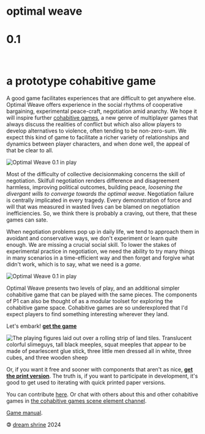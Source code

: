 # optimal weave

# 0.1

<br>

# a prototype cohabitive game

<!-- Good games often facilitate some kind of practice that's difficult to get anywhere else. I hope that Optimal Weave will provide helpful inspiration for further development of a [new kind of game](https://makopool.com/peacewagers.html) that we expect to facilitate a richer gamut of dynamics between player characters, as well as a fun practice space for negotiation. -->

A good game facilitates experiences that are difficult to get anywhere else. Optimal Weave offers experience in the social rhythms of cooperative bargaining, experimental peace-craft, negotiation amid anarchy. We hope it will inspire further <a href="https://makopool.com/peacewagers.html" class="normal_color">cohabitive games</a>, a new genre of multiplayer games that always discuss the realities of conflict but which also allow players to develop alternatives to violence, often tending to be non-zero-sum. We expect this kind of game to facilitate a richer variety of relationships and dynamics between player characters, and when done well, the appeal of that be clear to all.

<!-- We designed Optimal Weave as a practicing space for the crucial missing skill of cooperative bargaining, the design of conditions of peace, negotiation. We hope it can provide inspiration for <a href="https://makopool.com/peacewagers.html" class="normal_color">a new kind of game</a>.  non-zero-sum, reckoning with conflict but never closing the door to better alternatives to it. Among other things, we also expect this kind of game to facilitate a richer variety of relationships and dynamics between player characters. -->

<p class="hide_when_wide"><img alt="Optimal Weave 0.1 in play" src="P1_in_play.jpg" class="main_img"></img></p>

Most of the difficulty of collective decisionmaking concerns the skill of negotiation. Skilfull negotiation renders difference and disagreement harmless, improving political outcomes, building peace, *loosening the divergant wills to converge towards the optimal weave*. Negotiation failure is centrally implicated in every tragedy. Every demonstration of force and will that was measured in wasted lives can be blamed on negotiation inefficiencies. So, we think there is probably a craving, out there, that these games can sate.

When negotiation problems pop up in daily life, we tend to approach them in avoidant and conservative ways, we don't experiment or learn quite enough. We are missing a crucial social skill. To lower the stakes of experimental practice in negotiation, we need the ability to try many things in many scenarios in a time-efficient way and then forget and forgive what didn't work, which is to say, what we need is a *game*.

<p class="hide_when_narrow"><img alt="Optimal Weave 0.1 in play" src="P1_in_play.jpg" class="main_img"></img></p>

Optimal Weave presents two levels of play, and an additional simpler cohabitive game that can be played with the same pieces. The components of P1 can also be thought of as a modular toolset for exploring the cohabitive game space. Cohabitive games are so underexplored that I'd expect players to find something interesting wherever they land.

Let's embark! <a class="special_button" href="#eebie_deebie">**get the game**</a>

<img alt="The playing figures laid out over a rolling strip of land tiles. Translucent colorful slimeguys, tall black meeples, squat meeples that appear to be made of pearlescent glue stick, three little men dressed all in white, three cubes, and three wooden sheep" src="P1_figures_with_sheep.jpg" class="main_img"></img>

Or, if you want it free and sooner with components that aren't as nice, <a class="special_button special_button_smaller" href="optimal_weave_pnp_v0_1.zip">**get the print version**</a>. The truth is, if you want to participate in development, it's good to get used to iterating with quick printed paper versions.

You can contribute [here](https://github.com/makoConstruct/P1). Or chat with others about this and other cohabitive games in <a class="element_link" href="https://matrix.to/#/#peacewagers:matrix.org">the cohabitive games scene element channel</a>.



[Game manual](https://dreamshrine.org/OW.1/manual.html).

🄯 <a class="normal_color" href="https://dreamshrine.org">dream shrine</a> 2024